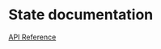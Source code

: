 # State documentation

[API Reference](https://elttob.github.io/rbxmodule-state-docs/api-reference)
